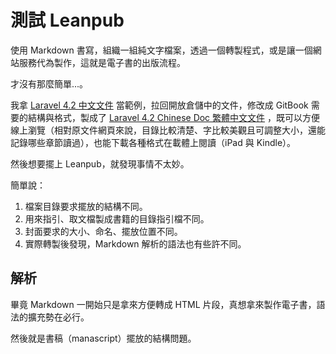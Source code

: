 # 測試 Leanpub

使用 Markdown 書寫，組織一組純文字檔案，透過一個轉製程式，或是讓一個網站服務代為製作，這就是電子書的出版流程。

才沒有那麼簡單...。

我拿 [Laravel 4.2 中文文件](http://laravel.tw/docs/4.2/quick) 當範例，拉回開放倉儲中的文件，修改成 GitBook 需要的結構與格式，製成了 [Laravel 4.2 Chinese Doc 繁體中文文件](http://wastemobile.gitbooks.io/laravel-4-2-doc/) ，既可以方便線上瀏覽（相對原文件網頁來說，目錄比較清楚、字比較美觀且可調整大小，還能記錄哪些章節讀過），也能下載各種格式在載體上閱讀（iPad 與 Kindle）。

然後想要擺上 Leanpub，就發現事情不太妙。

簡單說：

1. 檔案目錄要求擺放的結構不同。
2. 用來指引、取文檔製成書籍的目錄指引檔不同。
3. 封面要求的大小、命名、擺放位置不同。
4. 實際轉製後發現，Markdown 解析的語法也有些許不同。

## 解析

畢竟 Markdown 一開始只是拿來方便轉成 HTML 片段，真想拿來製作電子書，語法的擴充勢在必行。

然後就是書稿（manascript）擺放的結構問題。